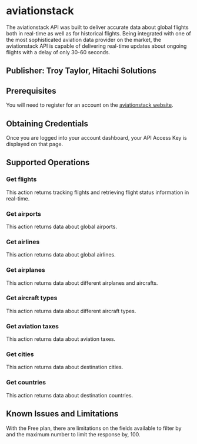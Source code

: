 # aviationstack
The aviationstack API was built to deliver accurate data about global flights both in real-time as well as for historical flights. Being integrated with one of the most sophisticated aviation data provider on the market, the aviationstack API is capable of delivering real-time updates about ongoing flights with a delay of only 30-60 seconds.

## Publisher: Troy Taylor, Hitachi Solutions

## Prerequisites
You will need to register for an account on the [aviationstack website](https://aviationstack.com/signup/free).

## Obtaining Credentials
Once you are logged into your account dashboard, your API Access Key is displayed on that page.

## Supported Operations
### Get flights
This action returns tracking flights and retrieving flight status information in real-time.
### Get airports
This action returns data about global airports.
### Get airlines
This action returns data about global airlines.
### Get airplanes
This action returns data about different airplanes and aircrafts.
### Get aircraft types
This action returns data about different aircraft types.
### Get aviation taxes
This action returns data about aviation taxes.
### Get cities
This action returns data about destination cities.
### Get countries
This action returns data about destination countries.

## Known Issues and Limitations
With the Free plan, there are limitations on the fields available to filter by and the maximum number to limit the response by, 100.
